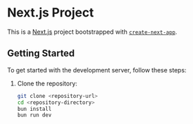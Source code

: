 # Next.js Project

This is a [Next.js](https://nextjs.org/) project bootstrapped with [`create-next-app`](https://github.com/vercel/next.js/tree/canary/packages/create-next-app).

## Getting Started

To get started with the development server, follow these steps:

1. Clone the repository:
   ```bash
   git clone <repository-url>
   cd <repository-directory>
   bun install
   bun run dev
